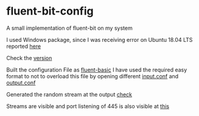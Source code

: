 # fluent-bit-config
A small implementation of fluent-bit on my system

I used Windows package, since I was receiving error on Ubuntu 18.04 LTS reported [here](https://github.com/fluent/fluent-bit/issues/2194)

Check the [version](./images/version.png)

Built the configuration File as [fluent-basic](/fluent-basic.conf)
I have used the required easy format to not to overload this file by opening different [input.conf](/input.conf) and 
[output.conf](/output.conf)


Generated the random stream at the output [check](./images/config.png)


Streams are visible and port listening of 445 is also visible at [this](./images/port_listening.png)